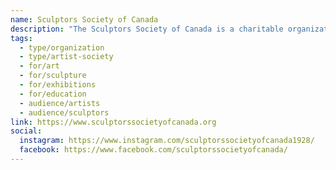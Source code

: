 ```yaml
---
name: Sculptors Society of Canada
description: "The Sculptors Society of Canada is a charitable organization of professional artists solely dedicated to the education, promotion and exhibition of contemporary Canadian sculpture. Founded in 1928 by prestigious sculptors including Frances Loring, Emanuel Hahn, and Henri Hébert, the SSC has been exhibiting and raising the profile of sculpture in Canada for over 95 years. The organization hosts exhibitions, professional development workshops, studio and gallery tours, artist talks, and sponsors juried exhibitions."
tags:
  - type/organization
  - type/artist-society
  - for/art
  - for/sculpture
  - for/exhibitions
  - for/education
  - audience/artists
  - audience/sculptors
link: https://www.sculptorssocietyofcanada.org
social:
  instagram: https://www.instagram.com/sculptorssocietyofcanada1928/
  facebook: https://www.facebook.com/sculptorssocietyofcanada/
---
```

